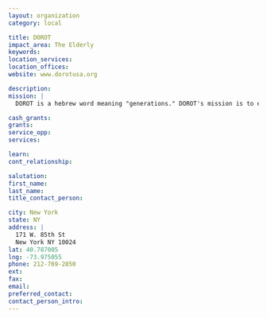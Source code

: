 ```yaml
---
layout: organization
category: local

title: DOROT
impact_area: The Elderly
keywords: 
location_services: 
location_offices: 
website: www.dorotusa.org

description: 
mission: |
  DOROT is a hebrew word meaning "generations." DOROT's mission is to enhance the lives of Jewish and other elderly in the Greater New York City Metropolitan area through a dynamic partnership of volunteers, professionals, and elders; to foster mutually beneficial interaction between the generations; and to provide education, guidance and leadership in developing volunteer-based programs for the elderly nationally and internationally. 

cash_grants: 
grants: 
service_opp: 
services: 

learn: 
cont_relationship: 

salutation: 
first_name: 
last_name: 
title_contact_person: 

city: New York
state: NY
address: |
  171 W. 85th St     
  New York NY 10024
lat: 40.787005
lng: -73.975055
phone: 212-769-2850
ext: 
fax: 
email: 
preferred_contact: 
contact_person_intro: 
---
```

